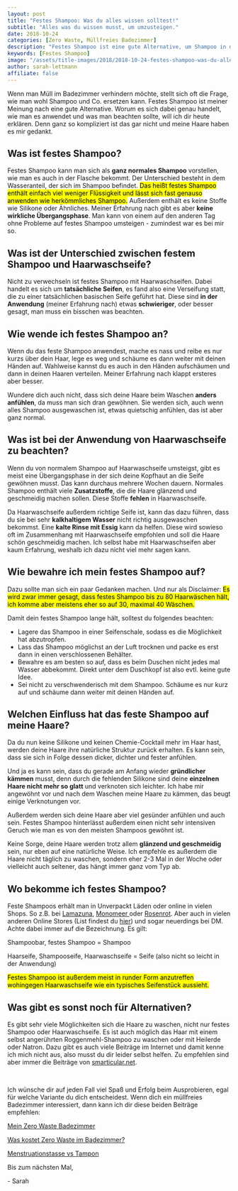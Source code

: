 ```yaml
---
layout: post
title: "Festes Shampoo: Was du alles wissen solltest!"
subtitle: "Alles was du wissen musst, um umzusteigen."
date: 2018-10-24
categories: [Zero Waste, Müllfreies Badezimmer]
description: "Festes Shampoo ist eine gute Alternative, um Shampoo in der Flasche zu ersetzen. Was du bei der Anwendung beachten musst und weitere Tipps gibt es hier."
keywords: [Festes Shampoo]
image: "/assets/title-images/2018/2018-10-24-festes-shampoo-was-du-alles-wissen-solltest.jpg"
author: sarah-lettmann
affiliate: false
---
```

Wenn man Müll im Badezimmer verhindern möchte, stellt sich oft die Frage, wie man wohl Shampoo und Co. ersetzen kann. Festes Shampoo ist meiner Meinung nach eine gute Alternative. Worum es sich dabei genau handelt, wie man es anwendet und was man beachten sollte, will ich dir heute erklären. Denn ganz so kompliziert ist das gar nicht und meine Haare haben es mir gedankt.

## Was ist festes Shampoo?
Festes Shampoo kann man sich als **ganz normales Shampoo** vorstellen, wie man es auch in der Flasche bekommt. Der Unterschied besteht in dem Wasseranteil, der sich im Shampoo befindet. <mark>Das heißt festes Shampoo enthält einfach viel weniger Flüssigkeit und lässt sich fast genauso anwenden wie herkömmliches Shampoo.</mark> Außerdem enthält es keine Stoffe wie Silikone oder Ähnliches. Meiner Erfahrung nach gibt es aber **keine wirkliche Übergangsphase**. Man kann von einem auf den anderen Tag ohne Probleme auf festes Shampoo umsteigen - zumindest war es bei mir so.

## Was ist der Unterschied zwischen festem Shampoo und Haarwaschseife?
Nicht zu verwechseln ist festes Shampoo mit Haarwaschseifen. Dabei handelt es sich um **tatsächliche Seifen**, es fand also eine Verseifung statt, die zu einer tatsächlichen basischen Seife geführt hat. Diese sind **in der Anwendung** (meiner Erfahrung nach) etwas **schwieriger**, oder besser gesagt, man muss ein bisschen was beachten.

## Wie wende ich festes Shampoo an?
Wenn du das feste Shampoo anwendest, mache es nass und reibe es nur kurzs über dein Haar, lege es weg und schäume es dann weiter mit deinen Händen auf. Wahlweise kannst du es auch in den Händen aufschäumen und dann in deinen Haaren verteilen. Meiner Erfahrung nach klappt ersteres aber besser.

Wundere dich auch nicht, dass sich deine Haare beim Waschen **anders anfühlen**, da muss man sich dran gewöhnen. Sie werden sich, auch wenn alles Shampoo ausgewaschen ist, etwas quietschig anfühlen, das ist aber ganz normal.

## Was ist bei der Anwendung von Haarwaschseife zu beachten?
Wenn du von normalem Shampoo auf Haarwaschseife umsteigst, gibt es meist eine Übergangsphase in der sich deine Kopfhaut an die Seife gewöhnen musst. Das kann durchaus mehrere Wochen dauern. Normales Shampoo enthält viele **Zusatzstoffe**, die die Haare glänzend und geschmeidig machen sollen. Diese Stoffe **fehlen** in Haarwaschseife.

Da Haarwaschseife außerdem richtige Seife ist, kann das dazu führen, dass du sie bei sehr **kalkhaltigem Wasser** nicht richtig ausgewaschen bekommst. Eine **kalte Rinse mit Essig** kann da helfen. Diese wird sowieso oft im Zusammenhang mit Haarwaschseife empfohlen und soll die Haare schön geschmeidig machen. Ich selbst habe mit Haarwaschseifen aber kaum Erfahrung, weshalb ich dazu nicht viel mehr sagen kann.

## Wie bewahre ich mein festes Shampoo auf?
Dazu sollte man sich ein paar Gedanken machen. Und nur als Disclaimer: <mark>Es wird zwar immer gesagt, dass festes Shampoo bis zu 80 Haarwäschen hält, ich komme aber meistens eher so auf 30, maximal 40 Wäschen.</mark>

Damit dein festes Shampoo lange hält, solltest du folgendes beachten:

- Lagere das Shampoo in einer Seifenschale, sodass es die Möglichkeit hat abzutropfen.
- Lass das Shampoo möglichst an der Luft trocknen und packe es erst dann in einen verschlossenen Behälter.
- Bewahre es am besten so auf, dass es beim Duschen nicht jedes mal Wasser abbekommt. Direkt unter dem Duschkopf ist also evtl. keine gute Idee.
- Sei nicht zu verschwenderisch mit dem Shampoo. Schäume es nur kurz auf und schäume dann weiter mit deinen Händen auf.

## Welchen Einfluss hat das feste Shampoo auf meine Haare?
Da du nun keine Silikone und keinen Chemie-Cocktail mehr im Haar hast, werden deine Haare ihre natürliche Struktur zurück erhalten. Es kann sein, dass sie sich in Folge dessen dicker, dichter und fester anfühlen.

Und ja es kann sein, dass du gerade am Anfang wieder **gründlicher kämmen** musst, denn durch die fehlenden Silikone sind deine **einzelnen Haare nicht mehr so glatt** und verknoten sich leichter. Ich habe mir angewöhnt vor und nach dem Waschen meine Haare zu kämmen, das beugt einige Verknotungen vor.

Außerdem werden sich deine Haare aber viel gesünder anfühlen und auch sein. Festes Shampoo hinterlässt außerdem einen nicht sehr intensiven Geruch wie man es von den meisten Shampoos gewöhnt ist.

Keine Sorge, deine Haare werden trotz allem **glänzend und geschmeidig** sein, nur eben auf eine natürliche Weise. Ich empfehle es außerdem die Haare nicht täglich zu waschen, sondern eher 2-3 Mal in der Woche oder vielleicht auch seltener, das hängt immer ganz vom Typ ab.

## Wo bekomme ich festes Shampoo?
Feste Shampoos erhält man in Unverpackt Läden oder online in vielen Shops. So z.B. bei [Lamazuna](http://www.lamazuna.de/), [Monomeer ](http://www.monomeer.de/index.php?page=product_overview&category=21)oder [Rosenrot](https://www.rosenrot.de/). Aber auch in vielen anderen Online Stores (List findest du [hier](https://minimalwaste.de/blog/plastikfrei-einkaufen-alle-onlineshops/)) und sogar neuerdings bei DM. Achte dabei immer auf die Bezeichnung. Es gilt:

Shampoobar, festes Shampoo = Shampoo

Haarseife, Shampooseife, Haarwaschseife = Seife (also nicht so leicht in der Anwendung)

<mark>Festes Shampoo ist außerdem meist in runder Form anzutreffen wohingegen Haarwaschseife wie ein typisches Seifenstück aussieht.</mark>

## Was gibt es sonst noch für Alternativen?
Es gibt sehr viele Möglichkeiten sich die Haare zu waschen, nicht nur festes Shampoo oder Haarwaschseife. Es ist auch möglich das Haar mit einem selbst angerührten Roggenmehl-Shampoo zu waschen oder mit Heilerde oder Natron. Dazu gibt es auch viele Beiträge im Internet und damit kenne ich mich nicht aus, also musst du dir leider selbst helfen. Zu empfehlen sind aber immer die Beiträge von [smarticular.net](https://www.smarticular.net/).

&nbsp;

Ich wünsche dir auf jeden Fall viel Spaß und Erfolg beim Ausprobieren, egal für welche Variante du dich entscheidest. Wenn dich ein müllfreies Badezimmer interessiert, dann kann ich dir diese beiden Beiträge empfehlen:

[Mein Zero Waste Badezimmer](/blog/mein-zero-waste-badezimmer)

[Was kostet Zero Waste im Badezimmer?](/blog/was-kostet-zero-waste-im-badezimmer)

[Menstruationstasse vs Tampon](/blog/menstruationstasse-vs-tampon/)

Bis zum nächsten Mal,

\- Sarah
